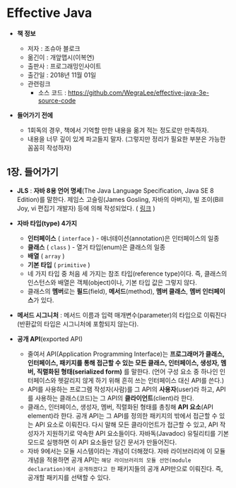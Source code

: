 # Effective Java

- **책 정보**
  - 저자 : 조슈아 블로크
  - 옮긴이 : 개앞맵시(이복연)
  - 출판사 : 프로그래밍인사이트
  - 출간일 : 2018년 11월 01일
  - 관련링크
    - 소스 코드 : https://github.com/WegraLee/effective-java-3e-source-code

- **들어가기 전에** 
  - 1회독의 경우, 책에서 기억할 만한 내용을 옮겨 적는 정도로만 만족하자. 
  - 내용을 너무 깊이 있게 파고들지 말자. (그렇지만 정리가 필요한 부분은 가능한 꼼꼼히 작성하자)

## 1장. 들어가기
- **JLS** : **자바 8용 언어 명세**(The Java Language Specification, Java SE 8 Edition)를 말한다. 제임스 고슬링(James Gosling, 자바의 아버지), 빌 조이(Bill Joy, vi 편집기 개발자) 등에 의해 작성되었다. ( [링크](https://docs.oracle.com/javase/specs/jls/se8/html/index.html) )

- **자바 타입(type) 4가지**
  - **인터페이스** ( `interface` ) - 애너테이션(annotation)은 인터페이스의 일종
  - **클래스** ( `class` ) - 열거 타입(enum)은 클래스의 일종
  - **배열** ( `array` )
  - **기본 타입** ( `primitive` )
  - 네 가지 타입 중 처음 세 가지는 참조 타입(reference type)이다. 즉, 클래스의 인스턴스와 배열은 객체(object)이나, 기본 타입 값은 그렇지 않다.
  - 클래스의 **멤버**로는 **필드**(field), **메서드**(method), **멤버 클래스**, **멤버 인터페이스**가 있다. 

- **메서드 시그니처** : 메서드 이름과 입력 매개변수(parameter)의 타입으로 이뤄진다(반환값의 타입은 시그니처에 포함되지 않는다).

- **공개 API**(exported API)
  - 줄여서 API(Application Programming Interface)는 **프로그래머가 클래스, 인터페이스, 패키지를 통해 접근할 수 있는 모든 클래스, 인터페이스, 생성자, 멤버, 직렬화된 형태(serialized form)** 를 말한다. (언어 구성 요소 중 하나인 인터페이스와 헷갈리지 않게 하기 위해 흔히 쓰는 인터페이스 대신 API를 쓴다.) 
  - API를 사용하는 프로그램 작성자(사람)를 그 API의 **사용자**(user)라 하고, API를 사용하는 클래스(코드)는 그 API의 **클라이언트**(client)라 한다.
  - 클래스, 인터페이스, 생성자, 멤버, 직렬화된 형태를 총칭해 **API 요소**(API element)라 한다. 공개 API는 그 API를 정의한 패키지의 밖에서 접근할 수 있는 API 요소로 이뤄진다. 다시 말해 모든 클라이언트가 접근할 수 있고, API 작성자가 지원하기로 약속한 API 요소들이다. 자바독(Javadoc) 유틸리티를 기본 모드로 실행하면 이 API 요소들만 담긴 문서가 만들어진다.
  - 자바 9에서는 모듈 시스템이라는 개념이 더해졌다. 자바 라이브러리에 이 모듈 개념을 적용하면 공개 API는 `해당 라이브러리의 모듈 선언(module declaration)에서 공개하겠다고 한` 패키지들의 공개 API만으로 이뤄진다. 즉, 공개할 패키지를 선택할 수 있다.
